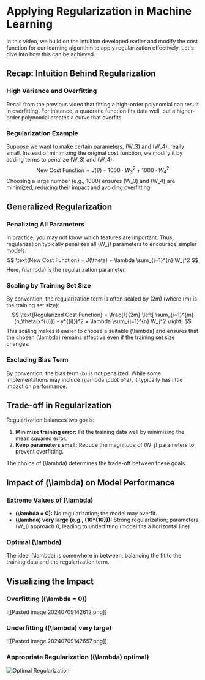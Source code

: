 # Applying Regularization in Machine Learning

In this video, we build on the intuition developed earlier and modify the cost function for our learning algorithm to apply regularization effectively. Let's dive into how this can be achieved.

## Recap: Intuition Behind Regularization

### High Variance and Overfitting

Recall from the previous video that fitting a high-order polynomial can result in overfitting. For instance, a quadratic function fits data well, but a higher-order polynomial creates a curve that overfits.

### Regularization Example

Suppose we want to make certain parameters, \(W_3\) and \(W_4\), really small. Instead of minimizing the original cost function, we modify it by adding terms to penalize \(W_3\) and \(W_4\):
$$
 \text{New Cost Function} = J(\theta) + 1000 \cdot W_3^2 + 1000 \cdot W_4^2 
$$
Choosing a large number (e.g., 1000) ensures \(W_3\) and \(W_4\) are minimized, reducing their impact and avoiding overfitting.

## Generalized Regularization

### Penalizing All Parameters

In practice, you may not know which features are important. Thus, regularization typically penalizes all \(W_j\) parameters to encourage simpler models:
$$
 \text{New Cost Function} = J(\theta) + \lambda \sum_{j=1}^{n} W_j^2 
$$
Here, \(\lambda\) is the regularization parameter.

### Scaling by Training Set Size

By convention, the regularization term is often scaled by \(2m\) (where \(m\) is the training set size):
$$
 \text{Regularized Cost Function} = \frac{1}{2m} \left[ \sum_{i=1}^{m} (h_\theta(x^{(i)}) - y^{(i)})^2 + \lambda \sum_{j=1}^{n} W_j^2 \right] 
$$
This scaling makes it easier to choose a suitable \(\lambda\) and ensures that the chosen \(\lambda\) remains effective even if the training set size changes.

### Excluding Bias Term

By convention, the bias term \(b\) is not penalized. While some implementations may include \(\lambda \cdot b^2\), it typically has little impact on performance.

## Trade-off in Regularization

Regularization balances two goals:
1. **Minimize training error:** Fit the training data well by minimizing the mean squared error.
2. **Keep parameters small:** Reduce the magnitude of \(W_j\) parameters to prevent overfitting.

The choice of \(\lambda\) determines the trade-off between these goals.

## Impact of \(\lambda\) on Model Performance

### Extreme Values of \(\lambda\)

- **\(\lambda = 0\):** No regularization; the model may overfit.
- **\(\lambda\) very large (e.g., \(10^{10}\)):** Strong regularization; parameters \(W_j\) approach 0, leading to underfitting (model fits a horizontal line).

### Optimal \(\lambda\)

The ideal \(\lambda\) is somewhere in between, balancing the fit to the training data and the regularization term.

## Visualizing the Impact

### Overfitting (\(\lambda = 0\))

![[Pasted image 20240709142612.png]]

### Underfitting (\(\lambda\) very large)

![[Pasted image 20240709142657.png]]

### Appropriate Regularization (\(\lambda\) optimal)

![Optimal Regularization](path/to/optimal_regularization.png)

